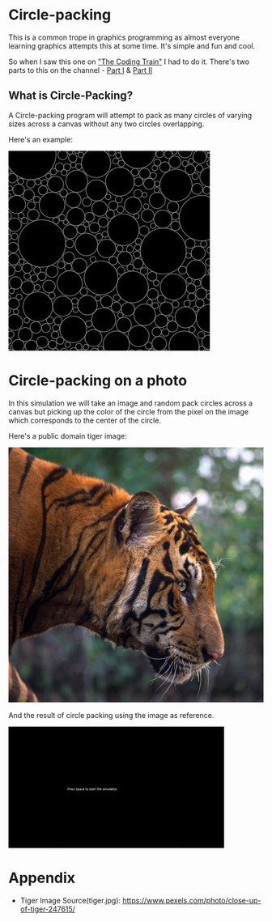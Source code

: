 # Circle-packing

This is a common trope in graphics programming as almost everyone learning
graphics attempts this at some time. It's simple and fun and cool.

So when I saw this one on ["The Coding Train"][1] I had to do it. There's two
parts to this on the channel - [Part I][2] & [Part II][3]

## What is Circle-Packing?

A Circle-packing program will attempt to pack as many circles of varying sizes
across a canvas without any two circles overlapping.

Here's an example:

![Simple Circle Packing](circle-packing-simple.png)

# Circle-packing on a photo

In this simulation we will take an image and random pack circles across
a canvas but picking up the color of the circle from the pixel on the image
which corresponds to the center of the circle.

Here's a public domain tiger image:

![Ref Tiger Image](tiger.jpg)

And the result of circle packing using the image as reference.

![Circle Packing Demo](<CirclePackingTiger01-16032024 - 1710568243086.gif>)

# Appendix

* Tiger Image Source(tiger.jpg): https://www.pexels.com/photo/close-up-of-tiger-247615/

[1]: https://www.youtube.com/channel/UCvjgXvBlbQiydffZU7m1_aw
[2]: https://www.youtube.com/watch?v=QHEQuoIKgNE&t=1s
[3]: https://www.youtube.com/watch?v=ERQcYaaZ6F0